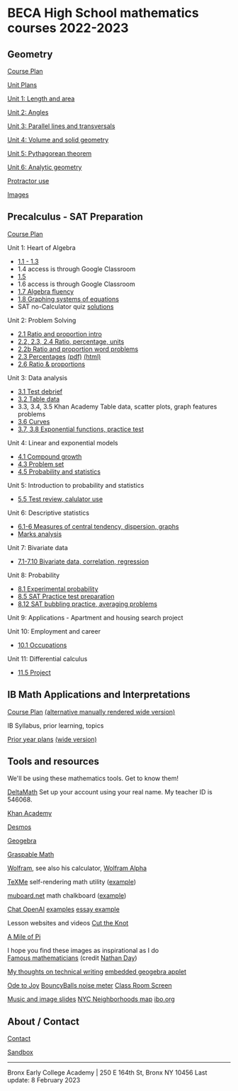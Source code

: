 
# BECA High School mathematics courses 2022-2023

## Geometry

[Course Plan](https://raw.githubusercontent.com/chrishuson/course-files/master/Geom2023/Plan-Geom2022-23.pdf)

[Unit Plans](https://raw.githubusercontent.com/chrishuson/course-files/master/Geom2023/Plan-Geom-Units.pdf)

[Unit 1: Length and area](Geom2023/geometry)

[Unit 2: Angles](https://raw.githubusercontent.com/chrishuson/course-files/master/Geom2023/Slides/02-Slides_Angles.pdf)

[Unit 3: Parallel lines and transversals](Geom2023/03Pretest.md)

[Unit 4: Volume and solid geometry](https://raw.githubusercontent.com/chrishuson/course-files/master/Geom2023/Slides/04-Slides-Volume.pdf)

[Unit 5: Pythagorean theorem](Geom2023/5-3Distance-formula)

[Unit 6: Analytic geometry](https://raw.githubusercontent.com/chrishuson/course-files/master/Geom2023/Slides/06-Slides-Analytic-geometry.pdf)

[Protractor use](https://www.geogebra.org/m/tnp9hxsd)

[Images](Geom2023/geometry-images.md)

## Precalculus - SAT Preparation

[Course Plan](SAT2023/plan-SAT2023)

Unit 1: Heart of Algebra

- [1.1 - 1.3](SAT2023/01-Slides-Algebra)
- 1.4 access is through Google Classroom
- [1.5](SAT2023/01b-Slides-Algebra)
- 1.6 access is through Google Classroom
- [1.7 Algebra fluency](SAT2023/01-7-Slides-Fluency)
- [1.8 Graphing systems of equations](SAT2023/01-8-Slides-graphing-systems)
- SAT no-Calculator quiz [solutions](SAT2023/SAT-Quiz-solutions-22Sept.pdf)

Unit 2: Problem Solving

- [2.1 Ratio and proportion intro](SAT2023/02-1-ratios+quiz-review)
- [2.2, 2.3, 2.4 Ratio, percentage, units](SAT2023/02-2+Khan-ratios)
- [2.2b Ratio and proportion word problems](SAT2023/02-2b-ratio-problems)
- [2.3 Percentages](SAT2023/02-3-Percent) [(pdf)](SAT2023/02-3-Percent.pdf) [(html)](SAT2023/02-3-Percent_html)
- [2.6 Ratio & proportions](SAT2023/02-6-ratio+proportions2)

Unit 3: Data analysis

- [3.1 Test debrief](SAT2023/03-Data-analysis/3-1Test-debrief)
- [3.2 Table data](SAT2023/03-Data-analysis/3-2Table-data)
- 3.3, 3.4, 3.5 Khan Academy Table data, scatter plots, graph features problems
- [3.6 Curves](SAT2023/03-Data-analysis/3-6Function-curves)
- [3.7, 3.8 Exponential functions, practice test](SAT2023/03-Data-analysis/3-7Exponential-vs-linear)

Unit 4: Linear and exponential models

- [4.1 Compound growth](SAT2023/04-Linear+exponentials/4-1Exponential-functions)
- [4.3 Problem set](SAT2023/04-Linear+exponentials/4-3CW_Compound-interest.pdf)
- [4.5 Probability and statistics](SAT2023/04-Linear+exponentials/4-5Probability)

Unit 5: Introduction to probability and statistics

- [5.5 Test review, calulator use](SAT2023/05-Probability+statistics/5-5Test-review)

Unit 6: Descriptive statistics

- [6.1-6 Measures of central tendency, dispersion, graphs](SAT2023/06-Descriptive-statistics/6-1Central-tendency)
- [Marks analysis](SAT2023/07-Bivariate-data/marks-analysis.slides.html)

Unit 7: Bivariate data

- [7.1-7.10 Bivariate data, correlation, regression](SAT2023/07-Bivariate-data/7-1Correlation)

Unit 8: Probability

- [8.1 Experimental probability](SAT2023/08-Probability/8-1Experimental-probability)
- [8.5 SAT Practice test preparation](SAT2023/08-Probability/8-5Test-prep)
- [8.12 SAT bubbling practice, averaging problems](SAT2023/08-Probability/8-12SAT-free-response)

Unit 9: Applications - Apartment and housing search project

Unit 10: Employment and career

- [10.1 Occupations](SAT2023/10-Employment/10-1Occupations)

Unit 11: Differential calculus

- [11.5 Project](SAT2023/11-Calculus/11-5Proj-equations-muboard.html)

## IB Math Applications and Interpretations

[Course Plan](IB2023/Plan_IB2023) [(alternative manually rendered wide version)](IB2023/Plan_IB2023-wide)

IB Syllabus, prior learning, topics

[Prior year plans](IB2023/Plan_IB-archive) [(wide version)](IB2023/Plan_IB-wide-archive)

## Tools and resources

We'll be using these mathematics tools. Get to know them!

[DeltaMath](https://www.deltamath.com) Set up your account using your real name. My teacher ID is 546068.

[Khan Academy](https://www.khanacademy.org/sat)

[Desmos](https://www.desmos.com/calculator)

[Geogebra](https://www.geogebra.org/geometry)

[Graspable Math](https://graspablemath.com/canvas)

[Wolfram](https://mathworld.wolfram.com/topics/Geometry.html), see also his calculator, [Wolfram Alpha](https://www.wolframalpha.com/)

[TeXMe](https://github.com/susam/texme) self-rendering math utility ([example](texme_example.html))

[muboard.net](https://muboard.net/) math chalkboard ([example](muboard_example.html))

[Chat OpenAI](https://chat.openai.com/chat)
[examples](AI-SAT-slope-problem.md)
[essay example](images/ChatAI-reflective-essay.png)

Lesson websites and videos
[Cut the Knot](https://www.cut-the-knot.org/geometry.shtml)

[A Mile of Pi](https://www.youtube.com/watch?v=0r3cEKZiLmg)

I hope you find these images as inspirational as I do  
[Famous mathematicians](MathematiciansoftheWorld_NathanDay.pdf)
(credit [Nathan Day](https://mrdaymaths.com/blog/category/displays/))

[My thoughts on technical writing](Written-work)
[embedded geogebra applet](geogebra-demo.md)

[Ode to Joy](https://twitter.com/i/status/1581055777896161280)
[BouncyBalls noise meter](https://bouncyballs.org/)
[Class Room Screen](https://classroomscreen.com/)

[Music and image slides](music-images)
[NYC Neighborhoods map](images/nyc-neighborhoods-2022.pdf)
[ibo.org](https://ibo.org)  

## About / Contact
[Contact](Contact)

[Sandbox](sandbox)

-------
Bronx Early College Academy | 250 E 164th St, Bronx NY 10456
Last update: 8 February 2023